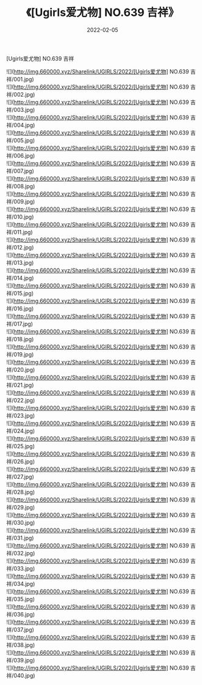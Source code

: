 ﻿---
layout: post
title:  《[Ugirls爱尤物] NO.639 吉祥》
date:   2022-02-05
img: http://img.660000.xyz/Sharelink/UGIRLS/2022/[Ugirls爱尤物] NO.639 吉祥/000.jpg
categories: [美女, 清纯, 唯美]
---

[Ugirls爱尤物] NO.639 吉祥

 ![](http://img.660000.xyz/Sharelink/UGIRLS/2022/[Ugirls爱尤物] NO.639 吉祥/001.jpg) <br>![](http://img.660000.xyz/Sharelink/UGIRLS/2022/[Ugirls爱尤物] NO.639 吉祥/002.jpg) <br>![](http://img.660000.xyz/Sharelink/UGIRLS/2022/[Ugirls爱尤物] NO.639 吉祥/003.jpg) <br>![](http://img.660000.xyz/Sharelink/UGIRLS/2022/[Ugirls爱尤物] NO.639 吉祥/004.jpg) <br>![](http://img.660000.xyz/Sharelink/UGIRLS/2022/[Ugirls爱尤物] NO.639 吉祥/005.jpg) <br>![](http://img.660000.xyz/Sharelink/UGIRLS/2022/[Ugirls爱尤物] NO.639 吉祥/006.jpg) <br>![](http://img.660000.xyz/Sharelink/UGIRLS/2022/[Ugirls爱尤物] NO.639 吉祥/007.jpg) <br>![](http://img.660000.xyz/Sharelink/UGIRLS/2022/[Ugirls爱尤物] NO.639 吉祥/008.jpg) <br>![](http://img.660000.xyz/Sharelink/UGIRLS/2022/[Ugirls爱尤物] NO.639 吉祥/009.jpg) <br>![](http://img.660000.xyz/Sharelink/UGIRLS/2022/[Ugirls爱尤物] NO.639 吉祥/010.jpg) <br>![](http://img.660000.xyz/Sharelink/UGIRLS/2022/[Ugirls爱尤物] NO.639 吉祥/011.jpg) <br>![](http://img.660000.xyz/Sharelink/UGIRLS/2022/[Ugirls爱尤物] NO.639 吉祥/012.jpg) <br>![](http://img.660000.xyz/Sharelink/UGIRLS/2022/[Ugirls爱尤物] NO.639 吉祥/013.jpg) <br>![](http://img.660000.xyz/Sharelink/UGIRLS/2022/[Ugirls爱尤物] NO.639 吉祥/014.jpg) <br>![](http://img.660000.xyz/Sharelink/UGIRLS/2022/[Ugirls爱尤物] NO.639 吉祥/015.jpg) <br>![](http://img.660000.xyz/Sharelink/UGIRLS/2022/[Ugirls爱尤物] NO.639 吉祥/016.jpg) <br>![](http://img.660000.xyz/Sharelink/UGIRLS/2022/[Ugirls爱尤物] NO.639 吉祥/017.jpg) <br>![](http://img.660000.xyz/Sharelink/UGIRLS/2022/[Ugirls爱尤物] NO.639 吉祥/018.jpg) <br>![](http://img.660000.xyz/Sharelink/UGIRLS/2022/[Ugirls爱尤物] NO.639 吉祥/019.jpg) <br>![](http://img.660000.xyz/Sharelink/UGIRLS/2022/[Ugirls爱尤物] NO.639 吉祥/020.jpg) <br>![](http://img.660000.xyz/Sharelink/UGIRLS/2022/[Ugirls爱尤物] NO.639 吉祥/021.jpg) <br>![](http://img.660000.xyz/Sharelink/UGIRLS/2022/[Ugirls爱尤物] NO.639 吉祥/022.jpg) <br>![](http://img.660000.xyz/Sharelink/UGIRLS/2022/[Ugirls爱尤物] NO.639 吉祥/023.jpg) <br>![](http://img.660000.xyz/Sharelink/UGIRLS/2022/[Ugirls爱尤物] NO.639 吉祥/024.jpg) <br>![](http://img.660000.xyz/Sharelink/UGIRLS/2022/[Ugirls爱尤物] NO.639 吉祥/025.jpg) <br>![](http://img.660000.xyz/Sharelink/UGIRLS/2022/[Ugirls爱尤物] NO.639 吉祥/026.jpg) <br>![](http://img.660000.xyz/Sharelink/UGIRLS/2022/[Ugirls爱尤物] NO.639 吉祥/027.jpg) <br>![](http://img.660000.xyz/Sharelink/UGIRLS/2022/[Ugirls爱尤物] NO.639 吉祥/028.jpg) <br>![](http://img.660000.xyz/Sharelink/UGIRLS/2022/[Ugirls爱尤物] NO.639 吉祥/029.jpg) <br>![](http://img.660000.xyz/Sharelink/UGIRLS/2022/[Ugirls爱尤物] NO.639 吉祥/030.jpg) <br>![](http://img.660000.xyz/Sharelink/UGIRLS/2022/[Ugirls爱尤物] NO.639 吉祥/031.jpg) <br>![](http://img.660000.xyz/Sharelink/UGIRLS/2022/[Ugirls爱尤物] NO.639 吉祥/032.jpg) <br>![](http://img.660000.xyz/Sharelink/UGIRLS/2022/[Ugirls爱尤物] NO.639 吉祥/033.jpg) <br>![](http://img.660000.xyz/Sharelink/UGIRLS/2022/[Ugirls爱尤物] NO.639 吉祥/034.jpg) <br>![](http://img.660000.xyz/Sharelink/UGIRLS/2022/[Ugirls爱尤物] NO.639 吉祥/035.jpg) <br>![](http://img.660000.xyz/Sharelink/UGIRLS/2022/[Ugirls爱尤物] NO.639 吉祥/036.jpg) <br>![](http://img.660000.xyz/Sharelink/UGIRLS/2022/[Ugirls爱尤物] NO.639 吉祥/037.jpg) <br>![](http://img.660000.xyz/Sharelink/UGIRLS/2022/[Ugirls爱尤物] NO.639 吉祥/038.jpg) <br>![](http://img.660000.xyz/Sharelink/UGIRLS/2022/[Ugirls爱尤物] NO.639 吉祥/039.jpg) <br>![](http://img.660000.xyz/Sharelink/UGIRLS/2022/[Ugirls爱尤物] NO.639 吉祥/040.jpg) <br>